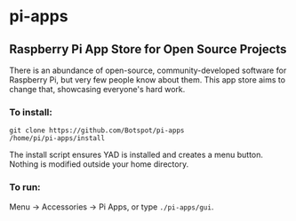 # pi-apps
## Raspberry Pi App Store for Open Source Projects

There is an abundance of open-source, community-developed software for Raspberry Pi, but very few people know about them. This app store aims to change that, showcasing everyone's hard work.

### To install:
```
git clone https://github.com/Botspot/pi-apps
/home/pi/pi-apps/install
```
The install script ensures YAD is installed and creates a menu button. Nothing is modified outside your home directory.
### To run:
Menu -> Accessories -> Pi Apps, or type `./pi-apps/gui`.


